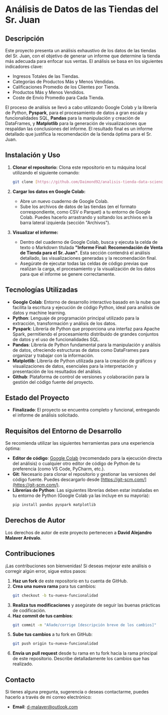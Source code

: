 # Análisis de Datos de las Tiendas del Sr. Juan

## Descripción

Este proyecto presenta un análisis exhaustivo de los datos de las tiendas del Sr. Juan, con el objetivo de generar un informe que determine la tienda más adecuada para enfocar sus ventas. El análisis se basa en los siguientes indicadores clave:

- Ingresos Totales de las Tiendas.
- Categorías de Productos Más y Menos Vendidas.
- Calificaciones Promedio de los Clientes por Tienda.
- Productos Más y Menos Vendidos.
- Coste de Envío Promedio para Cada Tienda.

El proceso de análisis se llevó a cabo utilizando Google Colab y la librería de Python, **Pyspark**, para el procesamiento de datos a gran escala y funcionalidades SQL, **Pandas** para la manipulación y creación de DataFrames, y **Matplotlib** para la generación de visualizaciones que respaldan las conclusiones del informe. El resultado final es un informe detallado que justifica la recomendación de la tienda óptima para el Sr. Juan.

## Instalación y Uso

1.  **Clonar el repositorio:** Clona este repositorio en tu máquina local utilizando el siguiente comando:
    ```bash
    git clone [https://github.com/Daimond92/analisis-tienda-data-science.git](https://github.com/Daimond92/analisis-tienda-data-science.git)
    ```

2.  **Cargar los datos en Google Colab:**
    * Abre un nuevo cuaderno de Google Colab.
    * Sube los archivos de datos de las tiendas (en el formato correspondiente, como CSV o Parquet) a tu entorno de Google Colab. Puedes hacerlo arrastrando y soltando los archivos en la barra lateral izquierda (sección "Archivos").

3.  **Visualizar el informe:**
    * Dentro del cuaderno de Google Colab, busca y ejecuta la celda de texto o Markdown titulada **"Informe Final: Recomendación de Venta de Tienda para el Sr. Juan"**. Esta sección contendrá el análisis detallado, las visualizaciones generadas y la recomendación final.
    * Asegúrate de ejecutar todas las celdas de código previas que realizan la carga, el procesamiento y la visualización de los datos para que el informe se genere correctamente.

## Tecnologías Utilizadas

-   **Google Colab**: Entorno de desarrollo interactivo basado en la nube que facilita la escritura y ejecución de código Python, ideal para análisis de datos y machine learning.
-   **Python**: Lenguaje de programación principal utilizado para la extracción, transformación y análisis de los datos.
-   **Pyspark**: Librería de Python que proporciona una interfaz para Apache Spark, permitiendo el procesamiento distribuido de grandes conjuntos de datos y el uso de funcionalidades SQL.
-   **Pandas**: Librería de Python fundamental para la manipulación y análisis de datos, ofreciendo estructuras de datos como DataFrames para organizar y trabajar con la información.
-   **Matplotlib**: Librería de Python utilizada para la creación de gráficos y visualizaciones de datos, esenciales para la interpretación y presentación de los resultados del análisis.
-   **Github**: Plataforma de control de versiones y colaboración para la gestión del código fuente del proyecto.

## Estado del Proyecto

-   **Finalizado**: El proyecto se encuentra completo y funcional, entregando el informe de análisis solicitado.

## Requisitos del Entorno de Desarrollo

Se recomienda utilizar las siguientes herramientas para una experiencia óptima:

-   **Editor de código**: [Google Colab](https://colab.research.google.com/) (recomendado para la ejecución directa del análisis) o cualquier otro editor de código de Python de tu preferencia (como VS Code, PyCharm, etc.).
-   **Git**: Necesario para clonar el repositorio y gestionar las versiones del código fuente. Puedes descargarlo desde [https://git-scm.com/](https://git-scm.com/).
-   **Librerías de Python**: Las siguientes librerías deben estar instaladas en tu entorno de Python (Google Colab ya las incluye en su mayoría):
    ```bash
    pip install pandas pyspark matplotlib
    ```

## Derechos de Autor

Los derechos de autor de este proyecto pertenecen a **David Alejandro Malaver Arévalo**.

## Contribuciones

¡Las contribuciones son bienvenidas! Si deseas mejorar este análisis o corregir algún error, sigue estos pasos:

1.  **Haz un fork** de este repositorio en tu cuenta de GitHub.
2.  **Crea una nueva rama** para tus cambios:
    ```bash
    git checkout -b tu-nueva-funcionalidad
    ```
3.  **Realiza tus modificaciones** y asegúrate de seguir las buenas prácticas de codificación.
4.  **Haz commit de tus cambios**:
    ```bash
    git commit -m "Añade/corrige [descripción breve de los cambios]"
    ```
5.  **Sube tus cambios** a tu fork en GitHub:
    ```bash
    git push origin tu-nueva-funcionalidad
    ```
6.  **Envía un pull request** desde tu rama en tu fork hacia la rama principal de este repositorio. Describe detalladamente los cambios que has realizado.

## Contacto

Si tienes alguna pregunta, sugerencia o deseas contactarme, puedes hacerlo a través de mi correo electrónico:

-   **Email**: [d-malaver@outlook.com](mailto:d-malaver@outlook.com)
